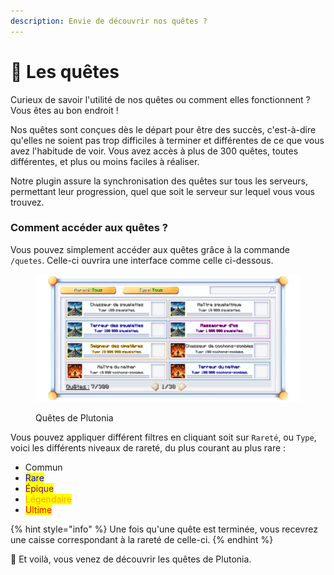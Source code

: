 ```yaml
---
description: Envie de découvrir nos quêtes ?
---
```


# 🤔 Les quêtes

Curieux de savoir l'utilité de nos quêtes ou comment elles fonctionnent ? Vous êtes au bon endroit !

Nos quêtes sont conçues dès le départ pour être des succès, c'est-à-dire qu'elles ne soient pas trop difficiles à terminer et différentes de ce que vous avez l'habitude de voir. Vous avez accès à plus de 300 quêtes, toutes différentes, et plus ou moins faciles à réaliser.

Notre plugin assure la synchronisation des quêtes sur tous les serveurs, permettant leur progression, quel que soit le serveur sur lequel vous vous trouvez.



### Comment accéder aux quêtes ?

Vous pouvez simplement accéder aux quêtes grâce à la commande `/quetes`. Celle-ci ouvrira une interface comme celle ci-dessous.

<figure><img src="../.gitbook/assets/quests.png" alt=""><figcaption><p>Quêtes de Plutonia</p></figcaption></figure>

Vous pouvez appliquer différent filtres en cliquant soit sur `Rareté`, ou `Type`, voici les différents niveaux de rareté, du plus courant au plus rare :

* Commun
* <mark style="color:blue;">Rare</mark>
* <mark style="color:purple;">Épique</mark>
* <mark style="color:orange;">Légendaire</mark>
* <mark style="color:red;">Ultime</mark>

{% hint style="info" %}
Une fois qu'une quête est terminée, vous recevrez une caisse correspondant à la rareté de celle-ci.
{% endhint %}



🎉 Et voilà, vous venez de découvrir les quêtes de Plutonia.
